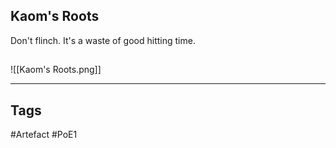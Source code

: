 ## Kaom's Roots
Don't flinch. It's a waste of good hitting time.
##
![[Kaom's Roots.png]]

---
## Tags
#Artefact
#PoE1